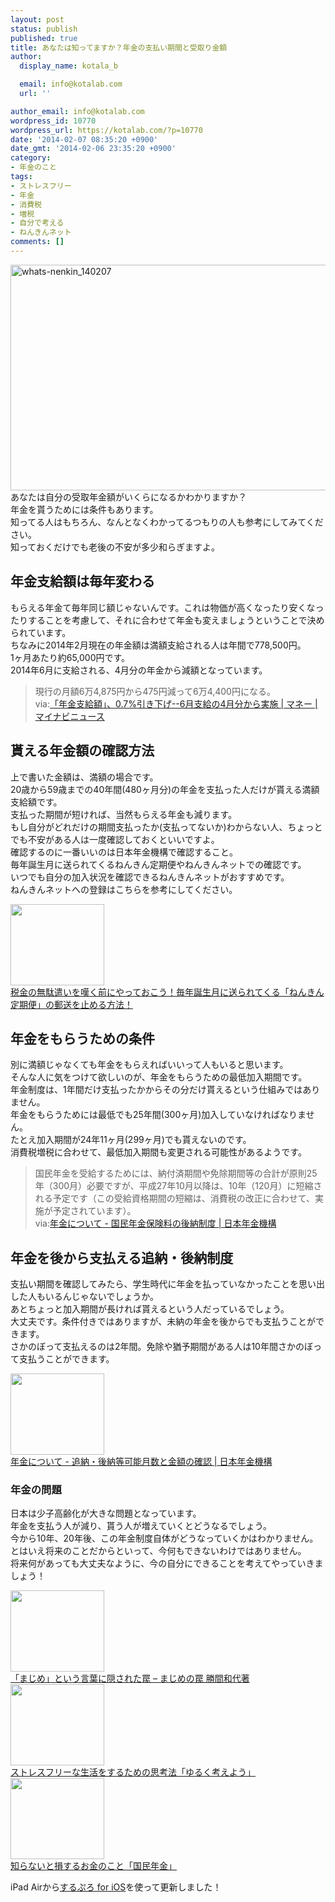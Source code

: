 ```yaml
---
layout: post
status: publish
published: true
title: あなたは知ってますか？年金の支払い期間と受取り金額
author:
  display_name: kotala_b

  email: info@kotalab.com
  url: ''

author_email: info@kotalab.com
wordpress_id: 10770
wordpress_url: https://kotalab.com/?p=10770
date: '2014-02-07 08:35:20 +0900'
date_gmt: '2014-02-06 23:35:20 +0900'
category:
- 年金のこと
tags:
- ストレスフリー
- 年金
- 消費税
- 増税
- 自分で考える
- ねんきんネット
comments: []
---
```

<p><img src="https://kotalab.com/wp-content/uploads/whats-nenkin_140207-546x361.jpg" alt="whats-nenkin_140207" width="546" height="361" class="alignnone size-large wp-image-10790" /><br />
あなたは自分の受取年金額がいくらになるかわかりますか？<br />
年金を貰うためには条件もあります。<br />
知ってる人はもちろん、なんとなくわかってるつもりの人も参考にしてみてください。<br />
知っておくだけでも老後の不安が多少和らぎますよ。<br />
<!--more--></p>
<h2>年金支給額は毎年変わる</h2>
<p>もらえる年金て毎年同じ額じゃないんです。これは物価が高くなったり安くなったりすることを考慮して、それに合わせて年金も変えましょうということで決められています。<br />
ちなみに2014年2月現在の年金額は<span class="b">満額支給</span>される人は年間で778,500円。<br />
1ヶ月あたり約65,000円です。<br />
2014年6月に支給される、4月分の年金から減額となっています。</p>
<blockquote><p>現行の月額6万4,875円から475円減って6万4,400円になる。<br />
via:<a href="http://s.news.mynavi.jp/news/2014/02/03/146/" target="_blank">「年金支給額」、0.7%引き下げ--6月支給の4月分から実施 | マネー | マイナビニュース</a><span class="removed_link" title="b.hatena.ne.jp/entry/http://s.news.mynavi.jp/news/2014/02/03/146/"><img border="0" src="https://b.hatena.ne.jp/entry/image/http://s.news.mynavi.jp/news/2014/02/03/146/" alt="" /></span> </p></blockquote>
<h2>貰える年金額の確認方法</h2>
<p>上で書いた金額は、満額の場合です。<br />
20歳から59歳までの40年間(480ヶ月分)の年金を支払った人だけが貰える満額支給額です。<br />
支払った期間が短ければ、当然もらえる年金も減ります。<br />
もし自分がどれだけの期間支払ったか(支払ってないか)わからない人、ちょっとでも不安がある人は一度確認しておくといいですよ。<br />
<span class="b">確認するのに一番いいのは日本年金機構で確認すること</span>。<br />
毎年誕生月に送られてくるねんきん定期便やねんきんネットでの確認です。<br />
いつでも自分の加入状況を確認できるねんきんネットがおすすめです。<br />
ねんきんネットへの登録はこちらを参考にしてください。</p>
<div class="shht">
<div class="shhtimg"><a href="https://kotalab.com/stop-nenkin-teikibin" target="_blank"><img src="https://kotalab.com/wp-content/uploads/nenkin_130123.png" alt="" width="150" height="130" /></a></div>
<div class="shhttext"><a href="https://kotalab.com/stop-nenkin-teikibin" target="_blank">税金の無駄遣いを嘆く前にやっておこう！毎年誕生月に送られてくる「ねんきん定期便」の郵送を止める方法！</a><span class="removed_link" title="b.hatena.ne.jp/entry/https://kotalab.com/stop-nenkin-teikibin"><img border="0" src="https://b.hatena.ne.jp/entry/image/https://kotalab.com/stop-nenkin-teikibin" alt="" /></span></div>
</div>
<h2>年金をもらうための条件</h2>
<p>別に満額じゃなくても年金をもらえればいいって人もいると思います。<br />
そんな人に気をつけて欲しいのが、年金をもらうための最低加入期間です。<br />
年金制度は、1年間だけ支払ったかからその分だけ貰えるという仕組みではありません。<br />
年金をもらうためには最低でも25年間(300ヶ月)加入していなければなりません。<br />
たとえ加入期間が24年11ヶ月(299ヶ月)でも貰えないのです。<br />
消費税増税に合わせて、最低加入期間も変更される可能性があるようです。</p>
<blockquote><p>国民年金を受給するためには、納付済期間や免除期間等の合計が原則25年（300月）必要ですが、平成27年10月以降は、10年（120月）に短縮される予定です（この受給資格期間の短縮は、消費税の改正に合わせて、実施が予定されています）。<br />
via:<a href="http://www.nenkin.go.jp/n/www/service/detail.jsp?id=6221" target="_blank">年金について - 国民年金保険料の後納制度 | 日本年金機構</a><a href="https://b.hatena.ne.jp/entry/http://www.nenkin.go.jp/n/www/service/detail.jsp?id=6221" target="_blank"><img border="0" src="https://b.hatena.ne.jp/entry/image/http://www.nenkin.go.jp/n/www/service/detail.jsp?id=6221" alt="" /></a> </p></blockquote>
<h2>年金を後から支払える追納・後納制度</h2>
<p>支払い期間を確認してみたら、学生時代に年金を払っていなかったことを思い出した人もいるんじゃないでしょうか。<br />
あとちょっと加入期間が長ければ貰えるという人だっているでしょう。<br />
大丈夫です。条件付きではありますが、未納の年金を後からでも支払うことができます。<br />
さかのぼって支払えるのは2年間。免除や猶予期間がある人は10年間さかのぼって支払うことができます。</p>
<div class="shht">
<div class="shhtimg"><a href="https://www.nenkin.go.jp/n/www/service/detail.jsp?id=6077" target="_blank"><img src="https://capture.heartrails.com/150x130/shadow?https://www.nenkin.go.jp/n/www/service/detail.jsp?id=6077" alt="" width="150" height="130" /></a></div>
<div class="shhttext"><a href="https://www.nenkin.go.jp/n/www/service/detail.jsp?id=6077" target="_blank">年金について - 追納・後納等可能月数と金額の確認 | 日本年金機構</a><a href="https://b.hatena.ne.jp/entry/https://www.nenkin.go.jp/n/www/service/detail.jsp?id=6077" target="_blank"><img border="0" src="https://b.hatena.ne.jp/entry/image/https://www.nenkin.go.jp/n/www/service/detail.jsp?id=6077" alt="" /></a></div>
</div>
<div class="clear"></div>
<h3>年金の問題</h3>
<p>日本は少子高齢化が大きな問題となっています。<br />
年金を支払う人が減り、貰う人が増えていくとどうなるでしょう。<br />
今から10年、20年後、この年金制度自体がどうなっていくかはわかりません。<br />
とはいえ将来のことだからといって、今何もできないわけではありません。<br />
将来何があっても大丈夫なように、今の自分にできることを考えてやっていきましょう！</p>
<div class="shht">
<div class="shhtimg"><a href="https://kotalab.com/books-majimenowana" target="_blank"><img src="https://capture.heartrails.com/150x130/shadow?https://kotalab.com/books-majimenowana" alt="" width="150" height="130" /></a></div>
<div class="shhttext"><a href="https://kotalab.com/books-majimenowana" target="_blank">「まじめ」という言葉に隠された罠 &ndash; まじめの罠 勝間和代著</a><span class="removed_link" title="b.hatena.ne.jp/entry/https://kotalab.com/books-majimenowana"><img border="0" src="https://b.hatena.ne.jp/entry/image/https://kotalab.com/books-majimenowana" alt="" /></span></div>
</div>
<div class="shht">
<div class="shhtimg"><a href="https://kotalab.com/books-thinking" target="_blank"><img src="https://kotalab.com/wp-content/uploads/yuruku_121129.jpg" alt="" width="150" height="130" /></a></div>
<div class="shhttext"><a href="https://kotalab.com/books-thinking" target="_blank">ストレスフリーな生活をするための思考法「ゆるく考えよう」</a><span class="removed_link" title="b.hatena.ne.jp/entry/https://kotalab.com/books-thinking"><img border="0" src="https://b.hatena.ne.jp/entry/image/https://kotalab.com/books-thinking" alt="" /></span></div>
</div>
<div class="shht">
<div class="shhtimg"><a href="https://kotalab.com/money-nenkin" target="_blank"><img src="https://kotalab.com/wp-content/uploads/money-nenkin_140208-546x361.jpg" alt="" width="150" height="130" /></a></div>
<div class="shhttext"><a href="https://kotalab.com/money-nenkin" target="_blank">知らないと損するお金のこと「国民年金」</a><span class="removed_link" title="b.hatena.ne.jp/entry/https://kotalab.com/money-nenkin"><img border="0" src="https://b.hatena.ne.jp/entry/image/https://kotalab.com/money-nenkin" alt="" /></span></div>
</div>
<div class="clear"></div>
<p>iPad Airから<a href="https://itunes.apple.com/jp/app/surupuro-for-ios-buroguedita/id436676299?mt=8&uo=4&at=10l4yU" rel="nofollow" target="_blank">するぷろ for iOS</a>を使って更新しました！</p>
